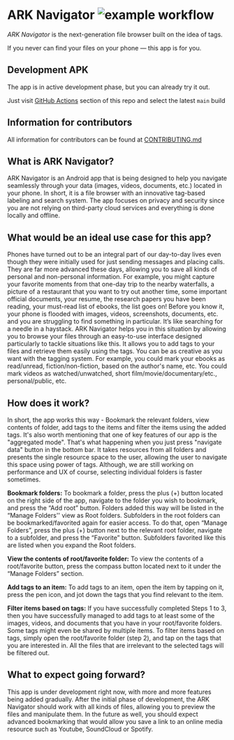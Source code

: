 # **ARK Navigator** ![example workflow](https://github.com/ARK-Builders/ARK-Navigator/actions/workflows/build.yml/badge.svg)

_ARK Navigator_ is the next-generation file browser built on the idea of tags.

If you never can find your files on your phone — this app is for you.

## Development APK

The app is in active development phase, but you can already try it out.

Just visit [GitHub Actions](https://github.com/ARK-Builders/ARK-Navigator/actions) section of this repo and select the latest `main` build

## Information for contributors

All information for contributors can be found at [CONTRIBUTING.md](https://github.com/ARK-Builders/ARK-Navigator/blob/main/CONTRIBUTING.md)

## What is ARK Navigator?

ARK Navigator is an Android app that is being designed to help you navigate seamlessly through your data (images, videos, documents, etc.) located in your phone. In short, it is a file browser with an innovative tag-based labeling and search system. The app focuses on privacy and security since you are not relying on third-party cloud services and everything is done locally and offline.

## What would be an ideal use case for this app?

Phones have turned out to be an integral part of our day-to-day lives even though they were initially used for just sending messages and placing calls. They are far more advanced these days, allowing you to save all kinds of personal and non-personal information. For example, you might capture your favorite moments from that one-day trip to the nearby waterfalls, a picture of a restaurant that you want to try out another time, some important official documents, your resume, the research papers you have been reading, your must-read list of ebooks, the list goes on! Before you know it, your phone is flooded with images, videos, screenshots, documents, etc. and you are struggling to find something in particular. It’s like searching for a needle in a haystack.
ARK Navigator helps you in this situation by allowing you to browse your files through an easy-to-use interface designed particularly to tackle situations like this. It allows you to add tags to your files and retrieve them easily using the tags.
You can be as creative as you want with the tagging system. For example, you could mark your ebooks as read/unread, fiction/non-fiction, based on the author's name, etc. You could mark videos as watched/unwatched, short film/movie/documentary/etc., personal/public, etc.

## How does it work?

In short, the app works this way - Bookmark the relevant folders, view contents of folder, add tags to the items and filter the items using the added tags.
It's also worth mentioning that one of key features of our app is the "aggregated mode". That's what happening when you just press "navigate data" button in the bottom bar. It takes resources from all folders and presents the single resource space to the user, allowing the user to navigate this space using power of tags. Although, we are still working on performance and UX of course, selecting individual folders is faster sometimes.

**Bookmark folders:** To bookmark a folder, press the plus (+) button located on the right side of the app, navigate to the folder you wish to bookmark, and press the “Add root” button. Folders added this way will be listed in the “Manage Folders'' view as Root folders. Subfolders in the root folders can be bookmarked/favorited again for easier access. To do that, open “Manage Folders”, press the plus (+) button next to the relevant root folder, navigate to a subfolder, and press the “Favorite” button. Subfolders favorited like this are listed when you expand the Root folders.

**View the contents of root/favorite folder:** To view the contents of a root/favorite button, press the compass button located next to it under the “Manage Folders” section.

**Add tags to an item:** To add tags to an item, open the item by tapping on it, press the pen icon, and jot down the tags that you find relevant to the item.

**Filter items based on tags:** If you have successfully completed Steps 1 to 3, then you have successfully managed to add tags to at least some of the images, videos, and documents that you have in your root/favorite folders. Some tags might even be shared by multiple items. To filter items based on tags, simply open the root/favorite folder (step 2), and tap on the tags that you are interested in. All the files that are irrelevant to the selected tags will be filtered out.

## What to expect going forward?

This app is under development right now, with more and more features being added gradually. After the initial phase of development, the ARK Navigator should work with all kinds of files, allowing you to preview the files and manipulate them. In the future as well, you should expect advanced bookmarking that would allow you save a link to an online media resource such as Youtube, SoundCloud or Spotify.
